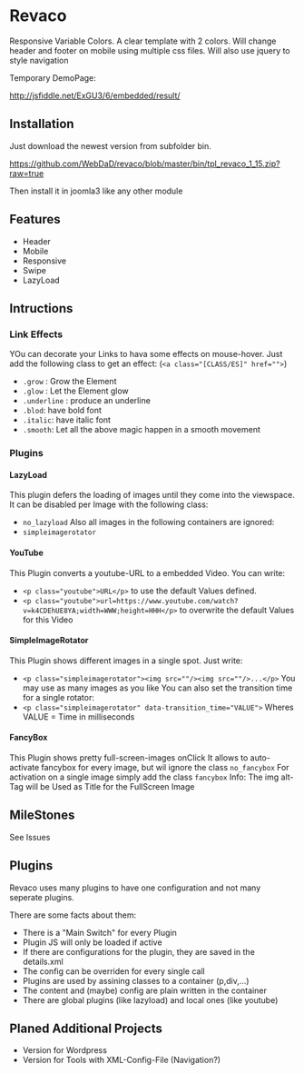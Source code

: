 # Revaco

Responsive Variable Colors. A clear template with 2 colors. Will change header and footer on mobile using multiple css files. Will also use jquery to style navigation



Temporary DemoPage:

http://jsfiddle.net/ExGU3/6/embedded/result/

## Installation

Just download the newest version from subfolder bin.

https://github.com/WebDaD/revaco/blob/master/bin/tpl_revaco_1_15.zip?raw=true

Then install it in joomla3 like any other module

## Features

- Header
- Mobile
- Responsive
- Swipe
- LazyLoad

## Intructions

### Link Effects
YOu can decorate your Links to hava some effects on mouse-hover.
Just add the following class to get an effect: (``<a class="[CLASS/ES]" href="">``)
- `.grow` : Grow the Element
- `.glow` : Let the Element glow
- `.underline` : produce an underline
- `.blod`: have bold font
- `.italic`: have italic font
- `.smooth`: Let all the above magic happen in a smooth movement

### Plugins

#### LazyLoad
This plugin defers the loading of images until they come into the viewspace.
It can be disabled per Image with the following class:
- ``no_lazyload``
Also all images in the following containers are ignored:
- ``simpleimagerotator``

#### YouTube
This Plugin converts a youtube-URL to a embedded Video.
You can write:
- ``<p class="youtube">URL</p>`` to use the default Values defined.
- ``<p class="youtube">url=https://www.youtube.com/watch?v=k4CDEhUE8YA;width=WWW;height=HHH</p>`` to overwrite the default Values for this Video

#### SimpleImageRotator
This Plugin shows different images in a single spot. Just write:
- ``<p class="simpleimagerotator"><img src=""/><img src=""/>...</p>``
You may use as many images as you like
You can also set the transition time for a single rotator:
- ``<p class="simpleimagerotator" data-transition_time="VALUE">`` Wheres VALUE = Time in milliseconds

#### FancyBox
This Plugin shows pretty full-screen-images onClick
It allows to auto-activate fancybox for every image, but wil ignore the class ``no_fancybox``
For activation on a single image simply add the class ``fancybox``
Info: The img alt-Tag will be Used as Title for the FullScreen Image

## MileStones

See Issues


## Plugins
Revaco uses many plugins to have one configuration and not many seperate plugins.

There are some facts about them:
- There is a "Main Switch" for every Plugin
- Plugin JS will only be loaded if active
- If there are configurations for the plugin, they are saved in the details.xml
- The config can be overriden for every single call
- Plugins are used by assining classes to a container (p,div,...)
- The content and (maybe) config are plain written in the container
- There are global plugins (like lazyload) and local ones (like youtube)

## Planed Additional Projects

- Version for Wordpress
- Version for Tools with XML-Config-File (Navigation?)
